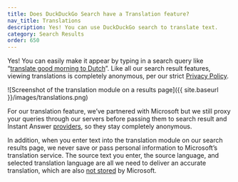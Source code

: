 ```yaml
---
title: Does DuckDuckGo Search have a Translation feature?
nav_title: Translations
description: Yes! You can use DuckDuckGo search to translate text.
category: Search Results
order: 650
---
```


Yes! You can easily make it appear by typing in a search query like “[translate good morning to Dutch](https://duckduckgo.com/?q=translate+good+morning+to+Dutch&t=h_&ia=web)”. Like all our search result features, viewing translations is completely anonymous, per our strict [Privacy Policy](https://duckduckgo.com/privacy).

![Screenshot of the translation module on a results page]({{ site.baseurl }}/images/translations.png)

For our translation feature, we’ve partnered with Microsoft but we still proxy your queries through our servers before passing them to search result and Instant Answer <a href="{{ site.baseurl }}/results/sources/">providers</a>, so they stay completely anonymous.

In addition, when you enter text into the translation module on our search results page, we never save or pass personal information to Microsoft’s translation service. The source text you enter, the source language, and selected translation language are all we need to deliver an accurate translation, which are also [not stored](https://www.microsoft.com/en-us/translator/business/notrace/#no-trace) by Microsoft.
